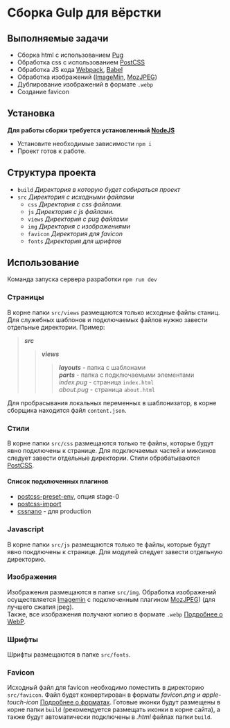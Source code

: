 # Сборка Gulp для вёрстки

## Выполняемые задачи
- Сборка html с использованием [Pug](https://pugjs.org)
- Обработка css с использованием [PostCSS](https://postcss.org/)
- Обработка JS кода [Webpack](https://webpack.js.org/), [Babel](https://babeljs.io/)
- Обработка изображений ([ImageMin](https://github.com/imagemin/imagemin), [MozJPEG](https://github.com/mozilla/mozjpeg))
- Дублирование изображений в формате ```.webp```
- Создание favicon

## Установка
**Для работы сборки требуется установленный [NodeJS](https://nodejs.org/)**
- Установите необходимые зависимости ```npm i```
- Проект готов к работе.

## Структура проекта
- ```build``` *Директория в которую будет собираться проект*
- ```src``` *Директория с исходными файлами*
  - ```css``` *Директория с css файлами.*
  - ```js``` *Директория с js файлами.*
  - ```views``` *Директория с pug файлами*
  - ```img``` *Директория с изображениями*
  - ```favicon``` *Директория для favicon*
  - ```fonts``` *Директория для шрифтов*

## Использование
Команда запуска сервера разработки ```npm run dev```

### Страницы
В корне папки ```src/views``` размещаются только исходные файлы станиц. Для служебных шаблонов и подключаемых файлов нужно завести отдельные директории. Пример:
> ***src***
>
>> ***views***
>>
>>> ***layouts*** - папка с шаблонами  
***parts*** - папка с подключаемыми элементами  
*index.pug* - страница ```index.html```  
*about.pug* - страница ```about.html```

Для пробрасывания локальных переменных в шаблонизатор, в корне сборщика находится файл ```content.json```. 

### Стили
В корне папки ```src/css``` размещаются только те файлы, которые будут явно подключены к странице. Для подключаемых частей и миксинов следует завести отдельные директории.
Стили обрабатываются [PostCSS](https://postcss.org/). 
#### Список подключенных плагинов 
- [postcss-preset-env](https://preset-env.cssdb.org/), опция stage-0
- [postcss-import](https://github.com/postcss/postcss-import)
- [cssnano](https://cssnano.co/) - для production

### Javascript
В корне папки ```src/js``` размещаются только те файлы, которые будут явно покдлючены к странице. Для модулей следует завести отдельную директорию.

### Изображения
Изображения размещаются в папке ```src/img```. Обработка изображений осуществляется [Imagemin](https://github.com/imagemin/imagemin) с подключенным плагином [MozJPEG](https://github.com/mozilla/mozjpeg)) (для лучшего сжатия jpeg).  
Также, все изображения получают копию в формате ```.webp``` [Подробнее о WebP](https://ru.wikipedia.org/wiki/WebP).

### Шрифты
Шрифты размещаются в папке ```src/fonts```.

### Favicon
Исходный файл для favicon необходимо поместить в директорию ```src/favicon```. Файл будет конвертирован в форматы *favicon.png* и *apple-touch-icon* [Подробнее о форматах](https://habr.com/ru/post/260777/). Готовые иконки будут размещены в корне папки ```build``` (рекомендуется размещать иконки в корне сайта), а также будут автоматически подключены в *.html* файлах папки ```build```.
